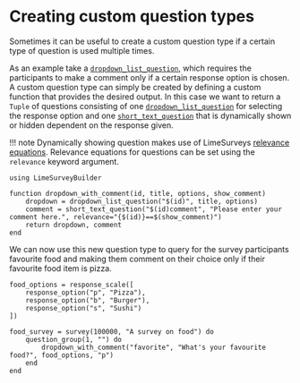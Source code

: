 # Creating custom question types

Sometimes it can be useful to create a custom question type if a certain type of question is used multiple times.

As an example take a [`dropdown_list_question`](@ref), which requires the participants to make a comment only if a certain response option is chosen. 
A custom question type can simply be created by defining a custom function that provides the desired output. 
In this case we want to return a `Tuple` of questions consisting of one [`dropdown_list_question`](@ref) for selecting the response option and one [`short_text_question`](@ref) that is dynamically shown or hidden dependent on the response given.

!!! note
    Dynamically showing question makes use of LimeSurveys [relevance equations](https://manual.limesurvey.org/ExpressionScript_-_Presentation). Relevance equations for questions can be set using the `relevance` keyword argument.

```@example custom_types
using LimeSurveyBuilder

function dropdown_with_comment(id, title, options, show_comment)
    dropdown = dropdown_list_question("$(id)", title, options)
    comment = short_text_question("$(id)comment", "Please enter your comment here.", relevance="{$(id)}==$(show_comment)")
    return dropdown, comment
end
```

We can now use this new question type to query for the survey participants favourite food and making them comment on their choice only if their favourite food item is pizza.

```@example custom_types
food_options = response_scale([
    response_option("p", "Pizza"),
    response_option("b", "Burger"),
    response_option("s", "Sushi")
])

food_survey = survey(100000, "A survey on food") do
    question_group(1, "") do
        dropdown_with_comment("favorite", "What's your favourite food?", food_options, "p")
    end
end
```
